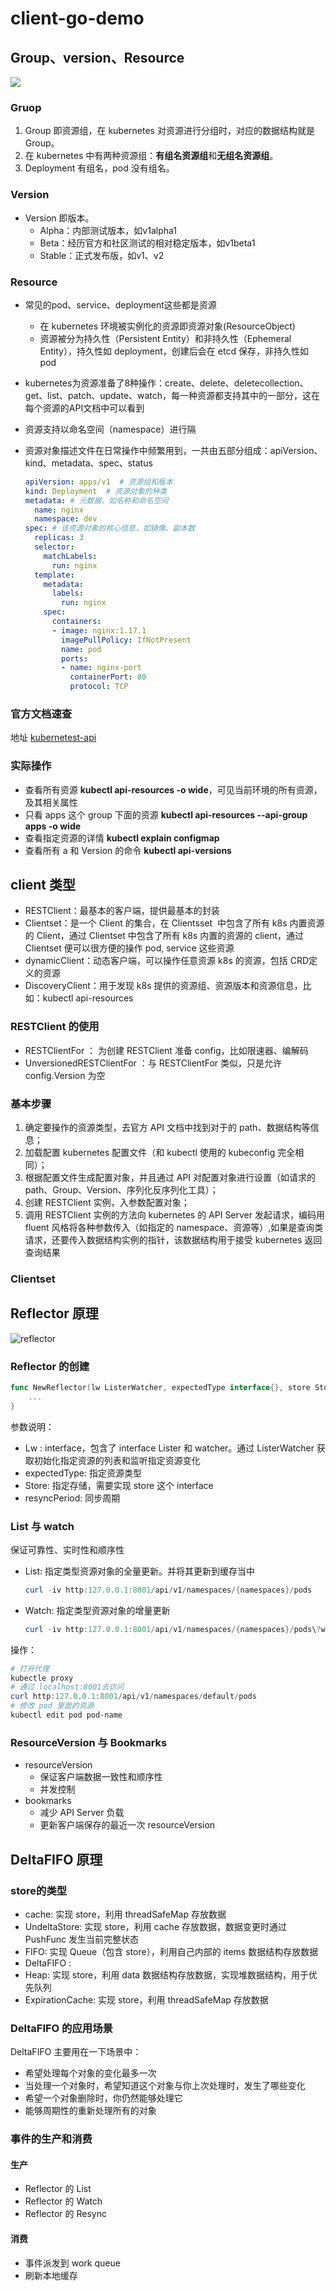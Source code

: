# client-go-demo

## Group、version、Resource

![](./image/group-version-resource.jpeg)



### Gruop

1. Group 即资源组，在 kubernetes 对资源进行分组时，对应的数据结构就是 Group。
2. 在 kubernetes 中有两种资源组：**有组名资源组**和**无组名资源组**。
3. Deployment 有组名，pod 没有组名。

### Version

* Version 即版本。
  * Alpha：内部测试版本，如v1alpha1
  * Beta：经历官方和社区测试的相对稳定版本，如v1beta1
  * Stable：正式发布版，如v1、v2

### Resource

* 常见的pod、service、deployment这些都是资源

  * 在 kubernetes 环境被实例化的资源即资源对象(ResourceObject)
  * 资源被分为持久性（Persistent Entity）和非持久性（Ephemeral Entity），持久性如 deployment，创建后会在 etcd 保存，非持久性如 pod

* kubernetes为资源准备了8种操作：create、delete、deletecollection、get、list、patch、update、watch，每一种资源都支持其中的一部分，这在每个资源的API文档中可以看到

* 资源支持以命名空间（namespace）进行隔

* 资源对象描述文件在日常操作中频繁用到，一共由五部分组成：apiVersion、kind、metadata、spec、status

  ```yaml
  apiVersion: apps/v1  # 资源组和版本
  kind: Deployment	# 资源对象的种类
  metadata:	# 元数据，如名称和命名空间
    name: nginx
    namespace: dev
  spec:	# 该资源对象的核心信息，如镜像、副本数
    replicas: 3
    selector:
      matchLabels:
        run: nginx
    template:
      metadata:
        labels:
          run: nginx
      spec:
        containers:
        - image: nginx:1.17.1
          imagePullPolicy: IfNotPresent
          name: pod
          ports:
          - name: nginx-port
            containerPort: 80
            protocol: TCP
  ```



### 官方文档速查

地址 [kubernetest-api](https://v1-23.docs.kubernetes.io/docs/reference/generated/kubernetes-api/v1.23/)



### 实际操作

* 查看所有资源 **kubectl api-resources -o wide**，可见当前环境的所有资源，及其相关属性
* 只看 apps 这个 group 下面的资源 **kubectl api-resources --api-group apps -o wide**
* 查看指定资源的详情 **kubectl explain configmap**
* 查看所有 a 和 Version 的命令 **kubectl api-versions**



### 

## client 类型

* RESTClient：最基本的客户端，提供最基本的封装
* Clientset：是一个 Client 的集合，在 Clientsset  中包含了所有 k8s 内置资源的 Client，通过 Clientset 中包含了所有 k8s 内置的资源的 client，通过 Clientset 便可以很方便的操作 pod, service 这些资源
* dynamicClient：动态客户端，可以操作任意资源 k8s 的资源，包括 CRD定义的资源
* DiscoveryClient：用于发现 k8s 提供的资源组、资源版本和资源信息，比如：kubectl api-resources

### RESTClient 的使用

* RESTClientFor ： 为创建 RESTClient 准备 config，比如限速器、编解码
* UnversionedRESTClientFor ：与 RESTClientFor 类似，只是允许 config.Version 为空

### 基本步骤

1. 确定要操作的资源类型，去官方 API 文档中找到对于的 path、数据结构等信息；
2. 加载配置 kubernetes 配置文件（和 kubectl 使用的 kubeconfig 完全相同）；
3. 根据配置文件生成配置对象，并且通过 API 对配置对象进行设置（如请求的 path、Group、Version、序列化反序列化工具）；
4. 创建 RESTClient 实例，入参数配置对象；
5. 调用 RESTClient 实例的方法向 kubernetes 的 API Server 发起请求，编码用 fluent 风格将各种参数传入（如指定的 namespace、资源等）,如果是查询类请求，还要传入数据结构实例的指针，该数据结构用于接受 kubernetes 返回查询结果

### Clientset



## Reflector 原理

![reflector](./image/reflector.png)

### Reflector 的创建

```go
func NewReflector(lw ListerWatcher, expectedType interface{}, store Store, resyncPeriod time.Duration) *Reflector {
	...
}
```

参数说明：

* Lw  : interface，包含了 interface Lister 和 watcher。通过 ListerWatcher 获取初始化指定资源的列表和监听指定资源变化
* expectedType: 指定资源类型
* Store: 指定存储，需要实现 store 这个 interface
* resyncPeriod: 同步周期

### List 与 watch

保证可靠性、实时性和顺序性

* List: 指定类型资源对象的全量更新。并将其更新到缓存当中

  ```powershell
  curl -iv http:127.0.0.1:8001/api/v1/namespaces/{namespaces}/pods
  ```

* Watch: 指定类型资源对象的增量更新

  ```powershell
  curl -iv http:127.0.0.1:8001/api/v1/namespaces/{namespaces}/pods\?watch\=true
  ```

操作：

```powershell
# 打开代理
kubectle proxy
# 通过 localhost:8001去访问
curl http:127.0.0.1:8001/api/v1/namespaces/default/pods
# 修改 pod 里面的资源
kubectl edit pod pod-name
```

### ResourceVersion 与 Bookmarks

* resourceVersion
  * 保证客户端数据一致性和顺序性
  * 并发控制
* bookmarks
  * 减少 API Server 负载
  * 更新客户端保存的最近一次 resourceVersion



## DeltaFIFO 原理

### store的类型

* cache: 实现 store，利用 threadSafeMap 存放数据
* UndeltaStore: 实现 store，利用 cache 存放数据，数据变更时通过 PushFunc 发生当前完整状态
* FIFO: 实现 Queue（包含 store），利用自己内部的 items 数据结构存放数据
* DeltaFIFO :
* Heap: 实现  store，利用 data 数据结构存放数据，实现堆数据结构，用于优先队列
* ExpirationCache: 实现 store，利用 threadSafeMap 存放数据

### DeltaFIFO 的应用场景

DeltaFIFO 主要用在一下场景中：

* 希望处理每个对象的变化最多一次
* 当处理一个对象时，希望知道这个对象与你上次处理时，发生了哪些变化
* 希望一个对象删除时，你仍然能够处理它
* 能够周期性的重新处理所有的对象

### 事件的生产和消费

#### 生产

* Reflector 的 List
* Reflector 的 Watch
* Reflector 的 Resync

#### 消费

* 事件派发到 work queue
* 刷新本地缓存



